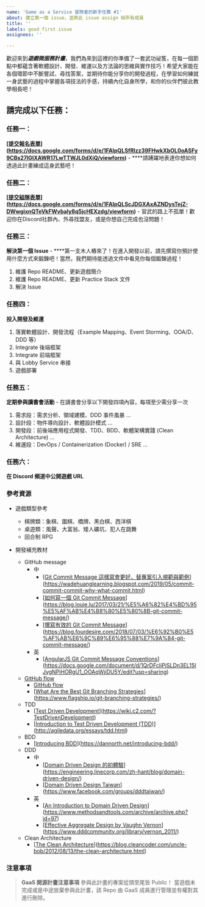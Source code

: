 ```yaml
---
name: 'Game as a Service 冒險者的新手任務 #1'
about: 建立第一個 issue，並將此 issue assign 給所有成員
title: ''
labels: good first issue
assignees: ''

---
```


歡迎來到***遊戲微服務計畫***，我們為來到這裡的你準備了一套武功祕笈，在每一個節點中都蘊含著軟體設計、開發、維運以及方法論的思維與實作技巧！希望大家能在各個環節中不斷嘗試、尋找答案，並期待你能分享你的開發過程，在學習如何練就一身武藝的過程中掌握各項技法的手感，持續內化自身所學，和你的伙伴們彼此教學相長吧！

 

## 請完成以下任務：

### 任務一：

**[[提交報名表單](https://docs.google.com/forms/d/e/1FAIpQLSfRIzz39FHwkXbOL0oASFy9CBs27lGIXAWR17LwTTWJL0dXiQ/viewform)](https://docs.google.com/forms/d/e/1FAIpQLSfRIzz39FHwkXbOL0oASFy9CBs27lGIXAWR17LwTTWJL0dXiQ/viewform)** - ****請踴躍地表達你想如何透過此計畫練成這身武藝吧！

### 任務二：

**[[提交組隊表單](https://docs.google.com/forms/d/e/1FAIpQLScJDGXAxAZNDysTejZ-DWwgixnQTeVkFWvbaly8q5jcHEXzdg/viewform)](https://docs.google.com/forms/d/e/1FAIpQLScJDGXAxAZNDysTejZ-DWwgixnQTeVkFWvbaly8q5jcHEXzdg/viewform)** - 習武的路上不孤單！歡迎你在Discord社群內、外尋找盟友，或是你想自己完成也沒問題！

### 任務三：

**解決第一個 Issue**  - ****第一支木人樁來了！在進入開發以前，請先撰寫你預計使用什麼方式來鍛鍊吧！當然，我們期待能透過文件中看見你每個鍛鍊過程！

1. 維護 Repo README、更新遊戲簡介
2. 維護 Repo README、更新 Practice Stack 文件
3. 解決 Issue

### 任務四：

**投入開發及維運**

1. 落實軟體設計、開發流程（Example Mapping、Event Storming、OOA/D、DDD 等）
2. Integrate 後端框架
3. Integrate 前端框架
4. 與 Lobby Service 串接
5. 遊戲部署

### 任務五：

**定期參與讀書會活動** - 在讀書會分享以下開發四項內容，每項至少需分享一次

1. 需求段：需求分析、領域建模、DDD 事件風暴 ...
2. 設計段：物件導向設計、軟體設計模式 ...
3. 開發段：前後端應用程式開發、TDD、BDD、軟體架構實踐 (Clean Architecture) ...
4. 維運段：DevOps / Containerization (Docker) / SRE ...

 

### 任務六：

**在 Discord 頻道中公開遊戲 URL**

### 參考資源

- 遊戲類型參考
    - 棋牌類：象棋、圍棋、橋牌、黑白棋、西洋棋
    - 桌遊類：風聲、大富翁、矮人礦坑、犯人在跳舞
    - 回合制 RPG
    
- 開發補充教材
    - GitHub message
        - 中
            - [[Git Commit Message 這樣寫會更好，替專案引入規範與範例](https://wadehuanglearning.blogspot.com/2019/05/commit-commit-commit-why-what-commit.html)](https://wadehuanglearning.blogspot.com/2019/05/commit-commit-commit-why-what-commit.html)
            - [[如何寫一個 Git Commit Message](https://blog.louie.lu/2017/03/21/%E5%A6%82%E4%BD%95%E5%AF%AB%E4%B8%80%E5%80%8B-git-commit-message/)](https://blog.louie.lu/2017/03/21/%E5%A6%82%E4%BD%95%E5%AF%AB%E4%B8%80%E5%80%8B-git-commit-message/)
            - [[撰寫有效的 Git Commit Message](https://blog.fourdesire.com/2018/07/03/%E6%92%B0%E5%AF%AB%E6%9C%89%E6%95%88%E7%9A%84-git-commit-message/)](https://blog.fourdesire.com/2018/07/03/%E6%92%B0%E5%AF%AB%E6%9C%89%E6%95%88%E7%9A%84-git-commit-message/)
        - 英
            - [[AngularJS Git Commit Message Conventions](https://docs.google.com/document/d/1QrDFcIiPjSLDn3EL15IJygNPiHORgU1_OOAqWjiDU5Y/edit?usp=sharing)](https://docs.google.com/document/d/1QrDFcIiPjSLDn3EL15IJygNPiHORgU1_OOAqWjiDU5Y/edit?usp=sharing)
    - [GitHub flow](https://docs.github.com/en/get-started/quickstart/github-flow)
        - [GitHub flow](https://docs.github.com/en/get-started/quickstart/github-flow)
        - [[What Are the Best Git Branching Strategies](https://www.flagship.io/git-branching-strategies/)](https://www.flagship.io/git-branching-strategies/)
    - TDD
        - [[Test Driven Development](https://wiki.c2.com/?TestDrivenDevelopment)](https://wiki.c2.com/?TestDrivenDevelopment)
        - [[Introduction to Test Driven Development (TDD)](http://agiledata.org/essays/tdd.html)](http://agiledata.org/essays/tdd.html)
    - BDD
        - [[Introducing BDD](https://dannorth.net/introducing-bdd/)](https://dannorth.net/introducing-bdd/)
    - DDD
        - 中
            - [[Domain Driven Design 的初體驗](https://engineering.linecorp.com/zh-hant/blog/domain-driven-design/)](https://engineering.linecorp.com/zh-hant/blog/domain-driven-design/)
            - [[Domain Driven Design Taiwan](https://www.facebook.com/groups/dddtaiwan/)](https://www.facebook.com/groups/dddtaiwan/)
        - 英
            - [[An Introduction to Domain Driven Design](https://www.methodsandtools.com/archive/archive.php?id=97)](https://www.methodsandtools.com/archive/archive.php?id=97)
            - [[Effective Aggregate Design by Vaughn Vernon](https://www.dddcommunity.org/library/vernon_2011/)](https://www.dddcommunity.org/library/vernon_2011/)
    - Clean Architecture
        - [[The Clean Architecture](https://blog.cleancoder.com/uncle-bob/2012/08/13/the-clean-architecture.html)](https://blog.cleancoder.com/uncle-bob/2012/08/13/the-clean-architecture.html)

### 注意事項

> **GaaS 開源計畫注意事項**
參與此計畫的專案從頭至尾皆 Public！
當遊戲未完成或是中途放棄參與此計畫，該 Repo 由 GaaS 成員進行管理並有權對其進行刪除。
>
